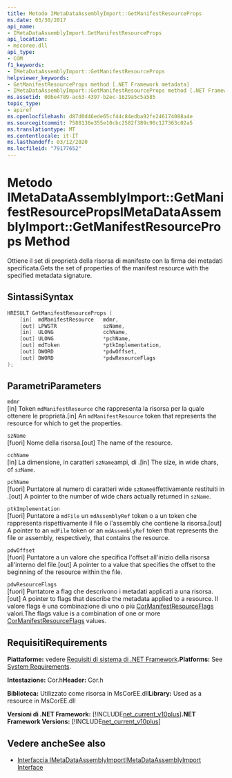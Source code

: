 ```yaml
---
title: Metodo IMetaDataAssemblyImport::GetManifestResourceProps
ms.date: 03/30/2017
api_name:
- IMetaDataAssemblyImport.GetManifestResourceProps
api_location:
- mscoree.dll
api_type:
- COM
f1_keywords:
- IMetaDataAssemblyImport::GetManifestResourceProps
helpviewer_keywords:
- GetManifestResourceProps method [.NET Framework metadata]
- IMetaDataAssemblyImport::GetManifestResourceProps method [.NET Framework metadata]
ms.assetid: 00be4789-ac63-4397-b2ec-1629a5c5a585
topic_type:
- apiref
ms.openlocfilehash: d87d0d46ede65cf44c84edba92fe246174088a4e
ms.sourcegitcommit: 7588136e355e10cbc2582f389c90c127363c02a5
ms.translationtype: MT
ms.contentlocale: it-IT
ms.lasthandoff: 03/12/2020
ms.locfileid: "79177652"
---
```

# <a name="imetadataassemblyimportgetmanifestresourceprops-method"></a><span data-ttu-id="75bc8-102">Metodo IMetaDataAssemblyImport::GetManifestResourceProps</span><span class="sxs-lookup"><span data-stu-id="75bc8-102">IMetaDataAssemblyImport::GetManifestResourceProps Method</span></span>
<span data-ttu-id="75bc8-103">Ottiene il set di proprietà della risorsa di manifesto con la firma dei metadati specificata.</span><span class="sxs-lookup"><span data-stu-id="75bc8-103">Gets the set of properties of the manifest resource with the specified metadata signature.</span></span>  
  
## <a name="syntax"></a><span data-ttu-id="75bc8-104">Sintassi</span><span class="sxs-lookup"><span data-stu-id="75bc8-104">Syntax</span></span>  
  
```cpp  
HRESULT GetManifestResourceProps (  
    [in]  mdManifestResource   mdmr,
    [out] LPWSTR               szName,
    [in]  ULONG                cchName,
    [out] ULONG                *pchName,
    [out] mdToken              *ptkImplementation,
    [out] DWORD                *pdwOffset,
    [out] DWORD                *pdwResourceFlags  
);  
```  
  
## <a name="parameters"></a><span data-ttu-id="75bc8-105">Parametri</span><span class="sxs-lookup"><span data-stu-id="75bc8-105">Parameters</span></span>  
 `mdmr`  
 <span data-ttu-id="75bc8-106">[in] Token `mdManifestResource` che rappresenta la risorsa per la quale ottenere le proprietà.</span><span class="sxs-lookup"><span data-stu-id="75bc8-106">[in] An `mdManifestResource` token that represents the resource for which to get the properties.</span></span>  
  
 `szName`  
 <span data-ttu-id="75bc8-107">[fuori] Nome della risorsa.</span><span class="sxs-lookup"><span data-stu-id="75bc8-107">[out] The name of the resource.</span></span>  
  
 `cchName`  
 <span data-ttu-id="75bc8-108">[in] La dimensione, in caratteri `szName`ampi, di .</span><span class="sxs-lookup"><span data-stu-id="75bc8-108">[in] The size, in wide chars, of `szName`.</span></span>  
  
 `pchName`  
 <span data-ttu-id="75bc8-109">[fuori] Puntatore al numero di caratteri wide `szName`effettivamente restituiti in .</span><span class="sxs-lookup"><span data-stu-id="75bc8-109">[out] A pointer to the number of wide chars actually returned in `szName`.</span></span>  
  
 `ptkImplementation`  
 <span data-ttu-id="75bc8-110">[fuori] Puntatore a `mdFile` un `mdAssemblyRef` token o a un token che rappresenta rispettivamente il file o l'assembly che contiene la risorsa.</span><span class="sxs-lookup"><span data-stu-id="75bc8-110">[out] A pointer to an `mdFile` token or an `mdAssemblyRef` token that represents the file or assembly, respectively, that contains the resource.</span></span>  
  
 `pdwOffset`  
 <span data-ttu-id="75bc8-111">[fuori] Puntatore a un valore che specifica l'offset all'inizio della risorsa all'interno del file.</span><span class="sxs-lookup"><span data-stu-id="75bc8-111">[out] A pointer to a value that specifies the offset to the beginning of the resource within the file.</span></span>  
  
 `pdwResourceFlags`  
 <span data-ttu-id="75bc8-112">[fuori] Puntatore a flag che descrivono i metadati applicati a una risorsa.</span><span class="sxs-lookup"><span data-stu-id="75bc8-112">[out] A pointer to flags that describe the metadata applied to a resource.</span></span> <span data-ttu-id="75bc8-113">Il valore flags è una combinazione di uno o più [CorManifestResourceFlags](../../../../docs/framework/unmanaged-api/metadata/cormanifestresourceflags-enumeration.md) valori.</span><span class="sxs-lookup"><span data-stu-id="75bc8-113">The flags value is a combination of one or more [CorManifestResourceFlags](../../../../docs/framework/unmanaged-api/metadata/cormanifestresourceflags-enumeration.md) values.</span></span>  
  
## <a name="requirements"></a><span data-ttu-id="75bc8-114">Requisiti</span><span class="sxs-lookup"><span data-stu-id="75bc8-114">Requirements</span></span>  
 <span data-ttu-id="75bc8-115">**Piattaforme:** vedere [Requisiti di sistema di .NET Framework](../../../../docs/framework/get-started/system-requirements.md).</span><span class="sxs-lookup"><span data-stu-id="75bc8-115">**Platforms:** See [System Requirements](../../../../docs/framework/get-started/system-requirements.md).</span></span>  
  
 <span data-ttu-id="75bc8-116">**Intestazione:** Cor.h</span><span class="sxs-lookup"><span data-stu-id="75bc8-116">**Header:** Cor.h</span></span>  
  
 <span data-ttu-id="75bc8-117">**Biblioteca:** Utilizzato come risorsa in MsCorEE.dll</span><span class="sxs-lookup"><span data-stu-id="75bc8-117">**Library:** Used as a resource in MsCorEE.dll</span></span>  
  
 <span data-ttu-id="75bc8-118">**Versioni di .NET Framework:** [!INCLUDE[net_current_v10plus](../../../../includes/net-current-v10plus-md.md)]</span><span class="sxs-lookup"><span data-stu-id="75bc8-118">**.NET Framework Versions:** [!INCLUDE[net_current_v10plus](../../../../includes/net-current-v10plus-md.md)]</span></span>  
  
## <a name="see-also"></a><span data-ttu-id="75bc8-119">Vedere anche</span><span class="sxs-lookup"><span data-stu-id="75bc8-119">See also</span></span>

- [<span data-ttu-id="75bc8-120">Interfaccia IMetaDataAssemblyImport</span><span class="sxs-lookup"><span data-stu-id="75bc8-120">IMetaDataAssemblyImport Interface</span></span>](../../../../docs/framework/unmanaged-api/metadata/imetadataassemblyimport-interface.md)
